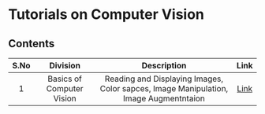 # Tutorials on Computer Vision

## Contents

| S.No |  Division                             | Description                                                          | Link           |
|:----:|    :------------:                        |     :--------------:                                                   |    :--------:        |
| 1   | Basics of Computer Vision |Reading and Displaying Images, Color sapces, Image Manipulation, Image Augmentntaion |[Link](https://github.com/rbg-research/AI-Training/tree/main/vision-analytics/Basics_of_Computer_Vision)|


